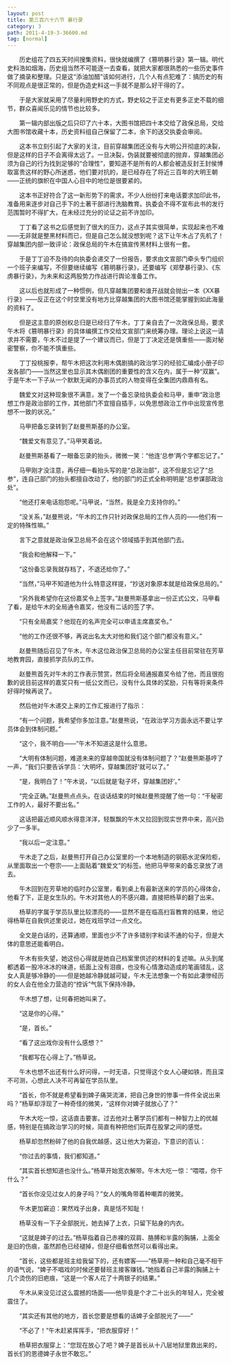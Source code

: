 ```yaml
---
layout: post
title: 第三百六十六节 暴行录
category: 3
path: 2011-4-19-3-36600.md
tag: [normal]
---
```


　　历史组花了四五天时间搜集资料，很快就编撰了《篡明暴行录》第一辑。明代史料浩如烟海，历史组当然不可能逐一去查看，就把大家都很熟悉的一些历史事件做了摘录和整理。只是这“添油加醋”该如何进行，几个人有点犯难了：搞历史的有不同观点是很正常的，但是伪造史料这一手就不是那么好干得的了。

　　于是大家就采用了尽量利用野史的方式，野史较之于正史有更多正史不载的细节，群众喜闻乐见的情节也比较多。

　　第一辑内部出版之后只印了六十本，大图书馆把四十本交给了政保总局，交给大图书馆收藏十本，历史资料组自己保留了二本，余下的送交执委会审阅。

　　这本书立刻引起了大家的关注，目前穿越集团还没有与大明公开彻底的决裂，但是这样的日子不会离得太远了。一旦决裂，伪装就要被彻底的抛弃，穿越集团必须为自己的行为找到足够的“合理性”，要知道不是所有的人都会被造反封王封侯博取富贵这样的野心所迷惑，他们要对抗的，是已经存在了将近三百年的大明王朝——正统的旗帜在中国人心目中的地位是很要紧的。

　　这本书正好符合了这一新形势下的需求，不少人纷纷打来电话要求加印此书，准备用来逐步对自己手下的土著干部进行洗脑教育。执委会不得不宣布此书的发行范围暂时不得扩大，在未经过充分的论证之前不许加印。

　　丁丁看了这书之后感觉到了很大的压力，这点子其实很简单，实现起来也不难——无非就是整黑材料而已，但是自己怎么就没想到呢？这下让午木占了先机了！穿越集团内部一致评论：政保总局的午木在搞宣传黑材料上很有一套。

　　于是丁丁迫不及待的向执委会递交了一份报告，要求由文宣部门牵头专门组织一个班子来编写，不但要继续编写《篡明暴行录》，还要编写《郑孽暴行录》、《东虏暴行录》，为未来和这两股势力作战进行舆论准备工作。

　　这以后也就形成了一种惯例，但凡穿越集团要和谁开战就会抛出一本《XX暴行录》——反正在这个时空里没有地方比穿越集团的大图书馆还能掌握到如此海量的资料了。

　　但是这主意的原创权总归是已经归了午木，丁丁亲自去了一次政保总局，要求午木将《篡明暴行录》的具体编撰工作交给文宣部门来统筹办理。理论上说这一请求并不需要，午木不过是提了一个建议而已，但是丁丁决定还是慎重些——面对秘密警察，你不能不慎重些。

　　丁丁投桃报李，帮午木把这次利用木偶剧搞的政治学习的经验汇编成小册子印发各部门——当然这里也显示其木偶剧团的重要性的含义在内，属于一种“双赢”。于是午木一下子从一个默默无闻的办事员式的人物变得在全集团内鼎鼎有名。

　　魏爱文对这种现象很不满意，发了一个备忘录给执委会和马甲，重申“政治思想工作是政治部的工作，其他部门不宜擅自插手，以免思想政治工作中出现宣传思想不一致的状况。”

　　马甲把备忘录转到了赵曼熊斯基的办公室。

　　“魏爱文有意见了。”马甲笑着说。

　　赵曼熊斯基看了一眼备忘录的抬头，微微一笑：“他连‘总参’两个字都忘记了。”

　　马甲刚才没注意，再仔细一看抬头写的是“总政治部”，这不但是忘记了“总参”，连自己部门的抬头都擅自改动了，他的部门的正式全称明明是“总参谋部政治处”。

　　“他还打来电话抱怨呢。”马甲说，“当然，我是全力支持你的。”

　　“没关系，”赵曼熊说，“午木的工作只针对政保总局的工作人员的——他们有一定的特殊性嘛。”

　　言下之意就是政治保卫总局不会在这个领域插手到其他部门去。

　　“我会和他解释一下。”

　　“这份备忘录我就存档了，不退还给你了。”

　　“当然，”马甲不知道他为什么特意这样提，“抄送对象原本就是给政保总局的。”

　　“另外我希望你在这份嘉奖令上签字。”赵曼熊斯基拿出一份正式公文，马甲看了看，是给午木的全局通令嘉奖，他没有二话的签了字。

　　“只有全局嘉奖？他现在的名声完全可以申请主席嘉奖令。”

　　“他的工作还很不够，再说出名太大对他和我们这个部门都没有意义。”

　　赵曼熊随后召见了午木，午木这位政治保卫总局的办公室主任目前常驻在芳草地教育园，直接抓学员队的工作。

　　赵曼熊首先对午木的工作表示赞赏，然后将全局通报嘉奖令给了他，而且很抱歉的说目前这样的嘉奖只有一纸公文而已，没有什么具体的奖励，只有等将来条件好得时候再说了。

　　然后他对午木递交上来的工作汇报进行了指示：

　　“有一个问题，我希望你多加注意。”赵曼熊说，“在政治学习方面永远不要让学员体会到体制问题。”

　　“这个，我不明白——”午木不知道这是什么意思。

　　“大明有体制问题，难道未来的穿越帝国就没有体制问题了？”赵曼熊斯基哼了一声，“我们只要告诉学员：‘大明坏，穿越集团好’就可以了。”

　　“是，我明白了！”午木说，“以后就是‘鞑子坏，穿越集团好’。”

　　“完全正确。”赵曼熊点点头。在谈话结束的时候赵曼熊提醒了他一句：“干秘密工作的人，最好不要出名。”

　　这话把最近顺风顺水得意洋洋，轻飘飘的午木又拉回到现实世界中来，高兴劲少了一多半。

　　“我以后一定注意。”

　　午木走了之后，赵曼熊打开自己办公室里的一个本地制造的钢筋水泥保险柜，从里面取出一个卷宗——上面贴着“魏爱文”的标签。他把马甲带来的备忘录放了进去。

　　午木回到在芳草地的临时办公室里，看到桌上有最新送来的学员的心得体会，他看了下，正是女生队的。午木对其他人的不感兴趣，直接把杨草的翻了出来。

　　杨草的字属于学员队里比较漂亮的——显然不是在临高扫盲教育的结果，他记得杨草在自我供述里说过，她在戏班学过一点文化。

　　全文是白话的，还算通顺，里面也少不了许多错别字和读不通的句子，但是大体的意思还能看明白。

　　午木有些失望，她这份心得就是她自己档案里供述的材料的复述嘛。从头到尾都透着一股冷冰冰的味道，纸面上没有泪痕，也没有心情激动造成的笔画错乱，这女人真是够冷静的——但是她越冷静就越可疑，午木无法想象一个有如此凄惨经历的女人会在他全力营造的“控诉”气氛下保持冷静。

　　午木想了想，让何春把她叫来了。

　　“这是你的心得。”

　　“是，首长。”

　　“看了这出戏你没有什么感想？”

　　“我都写在心得上了。”杨草说。

　　午木也想不出还有什么好问得，一时无语，只觉得这个女人心硬如铁，而且深不可测，心想此人决不可再留在学员队里。

　　“首长，你不就是希望看到婢子痛哭流涕，把自己身世的惨事一件件全说出来吗？”杨草却浮现了一种奇怪的微笑，“这样你对婢子就放心了？”

　　午木大吃一惊，这话直击要害。过去他对土著学员们都有一种智力上的优越感，特别是在搞政治学习的时候，简直有种把他们玩弄在股掌之间的感觉。

　　杨草却忽然粉碎了他的自我优越感，这让他大为窘迫，下意识的否认：

　　“你过去的事情，我们都知道。”

　　“其实首长想知道也没什么。”杨草开始宽衣解带。午木大吃一惊：“喂喂，你干什么？”

　　“首长你没见过女人的身子吗？”女人的嘴角带着种嘲弄的微笑。

　　午木更加窘迫：果然戏子出身，真是恬不知耻！

　　杨草没有一下子全部脱光，她去掉了上衣，只留下贴身的内衣。

　　“这就是婢子的过去。”杨草指着自己赤裸的双肩、胳膊和半露的胸脯，上面全是旧的伤痕，虽然颜色已经褪掉，但是仔细看依然可以看得出来。

　　“首长，这些都是班主给我留下的，还有嫖客——”杨草用一种和自己毫不相干的语气说，“婢子不唱戏的时候还要替班主接客赚钱。”她指着自己半露的胸脯上十几个烫伤的旧疤痕，“这是一个客人花了十两银子的结果。”

　　午木从来没见过这么震撼的场面——他毕竟是个才二十出头的年轻人，完全被震住了。

　　“其实还有其他的地方，首长您要是想看的话婢子全部脱光了——”

　　“不必了！”午木赶紧挥挥手，“把衣服穿好！”

　　杨草把衣服穿上：“您现在放心了吧？婢子是首长从十八层地狱里救出来的，首长们的恩德婢子永世不敢忘。”
